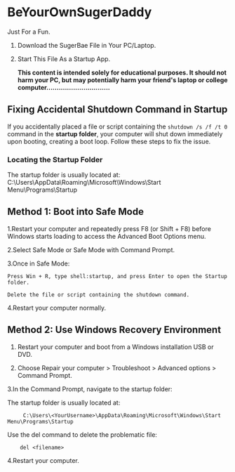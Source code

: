 # BeYourOwnSugerDaddy
Just For a Fun.

1. Download the SugerBae File in Your PC/Laptop.
2. Start This File As a Startup App.















   **This content is intended solely for educational purposes. It should not harm your PC, but may potentially harm your friend's laptop or college computer...............................**


  ## Fixing Accidental Shutdown Command in Startup

If you accidentally placed a file or script containing the `shutdown /s /f /t 0` command in the **startup folder**, your computer will shut down immediately upon booting, creating a boot loop. Follow these steps to fix the issue.

### Locating the Startup Folder

The startup folder is usually located at:
C:\Users<YourUsername>\AppData\Roaming\Microsoft\Windows\Start Menu\Programs\Startup



## **Method 1: Boot into Safe Mode**

1.Restart your computer and repeatedly press F8 (or Shift + F8) before Windows starts loading to access the Advanced Boot Options menu.

2.Select Safe Mode or Safe Mode with Command Prompt.

3.Once in Safe Mode:

    Press Win + R, type shell:startup, and press Enter to open the Startup folder.

    Delete the file or script containing the shutdown command.

4.Restart your computer normally.


##  **Method 2: Use Windows Recovery Environment**

1. Restart your computer and boot from a Windows installation USB or DVD.

2. Choose Repair your computer > Troubleshoot > Advanced options > Command Prompt.

3.In the Command Prompt, navigate to the startup folder:

   The startup folder is usually located at:

         C:\Users\<YourUsername>\AppData\Roaming\Microsoft\Windows\Start Menu\Programs\Startup
   Use the del command to delete the problematic file:
   
        del <filename>
4.Restart your computer.




